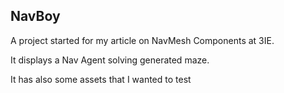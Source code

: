 ## NavBoy

A project started for my article on NavMesh Components at 3IE.

It displays a Nav Agent solving generated maze.

It has also some assets that I wanted to test